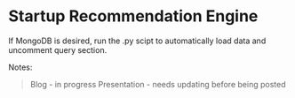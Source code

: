 # Startup Recommendation Engine

If MongoDB is desired, run the .py scipt to automatically load data and uncomment query section. 

Notes:   
>Blog - in progress
>Presentation - needs updating before being posted
	
